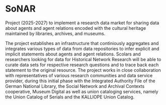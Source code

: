 # SoNAR
Project (2025-2027) to implement a research data market for sharing data about agents and agent relations encoded with the cultural heritage maintained by libraries, archives, and museums.

The project establishes an infrastructure that continiously aggregates and integrates various types of data from data repositories to infer explicit and implicit statements about agents and agent relations. Scolars and researchers looking for data for Historical Network Research will be able to curate data sets for respective research questions and to trace back each statement to the original resource. The project works in close collaboration with representatives of various research communities and data service provider, during this initial phase with the Integrated Authority File of the German National Library, the Social Network and Archival Contexts cooperative, Museum Digital as well as union cataloging services, namely the Union Catalog of Serials and the KALLIOPE Union Catalog. 
